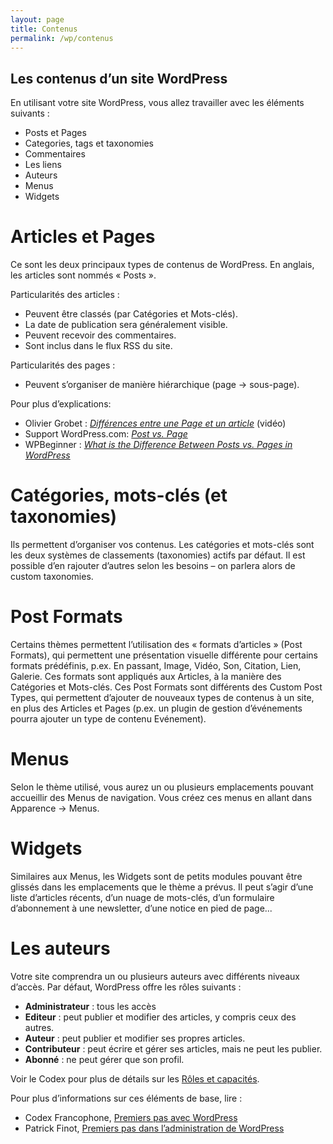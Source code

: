 ```yaml
---
layout: page
title: Contenus
permalink: /wp/contenus
---
```


Les contenus d’un site WordPress
---

En utilisant votre site WordPress, vous allez travailler avec les éléments suivants :

- Posts et Pages
- Categories, tags et taxonomies
- Commentaires
- Les liens
- Auteurs
- Menus
- Widgets

Articles et Pages
==

Ce sont les deux principaux types de contenus de WordPress. En anglais, les articles sont nommés « Posts ».

Particularités des articles :

* Peuvent être classés (par Catégories et Mots-clés).
* La date de publication sera généralement visible.
* Peuvent recevoir des commentaires.
* Sont inclus dans le flux RSS du site.

Particularités des pages :

* Peuvent s’organiser de manière hiérarchique (page → sous-page).

Pour plus d’explications:

* Olivier Grobet : *[Différences entre une Page et un article](http://www.elephorm.com/tutoriel-wordpress/differences-entre-une-page-un-article)* (vidéo)
* Support WordPress.com: *[Post vs. Page](https://en.support.wordpress.com/post-vs-page/)*
* WPBeginner : *[What is the Difference Between Posts vs. Pages in WordPress](http://www.wpbeginner.com/beginners-guide/what-is-the-difference-between-posts-vs-pages-in-wordpress/)*

Catégories, mots-clés (et taxonomies)
===

Ils permettent d’organiser vos contenus. Les catégories et mots-clés sont les deux systèmes de classements (taxonomies) actifs par défaut. Il est possible d’en rajouter d’autres selon les besoins – on parlera alors de custom taxonomies.

Post Formats
===

Certains thèmes permettent l’utilisation des « formats d’articles » (Post Formats), qui permettent une présentation visuelle différente pour certains formats prédéfinis, p.ex. En passant, Image, Vidéo, Son, Citation, Lien, Galerie. Ces formats sont appliqués aux Articles, à la manière des Catégories et Mots-clés.
Ces Post Formats sont différents des Custom Post Types, qui permettent d’ajouter de nouveaux types de contenus à un site, en plus des Articles et Pages (p.ex. un plugin de gestion d’événements pourra ajouter un type de contenu Evénement).

Menus
===

Selon le thème utilisé, vous aurez un ou plusieurs emplacements pouvant accueillir des Menus de navigation. Vous créez ces menus en allant dans Apparence → Menus.

Widgets
===

Similaires aux Menus, les Widgets sont de petits modules pouvant être glissés dans les emplacements que le thème a prévus. Il peut s’agir d’une liste d’articles récents, d’un nuage de mots-clés, d’un formulaire d’abonnement à une newsletter, d’une notice en pied de page...

Les auteurs
===

Votre site comprendra un ou plusieurs auteurs avec différents niveaux d’accès. Par défaut, WordPress offre les rôles suivants : 

* **Administrateur** : tous les accès
* **Editeur** : peut publier et modifier des articles, y compris ceux des autres.
* **Auteur** : peut publier et modifier ses propres articles.
* **Contributeur** : peut écrire et gérer ses articles, mais ne peut les publier.
* **Abonné** : ne peut gérer que son profil.

Voir le Codex pour plus de détails sur les [Rôles et capacités](http://codex.wordpress.org/fr:R%C3%B4les_et_Capacit%C3%A9s).

Pour plus d’informations sur ces éléments de base, lire :

* Codex Francophone, [Premiers pas avec WordPress](http://codex.wordpress.org/fr:Premiers_pas_avec_WordPress)
* Patrick Finot, [Premiers pas dans l’administration de WordPress](http://www.informatique-enseignant.com/decouvrir-administration-wordpress/)

